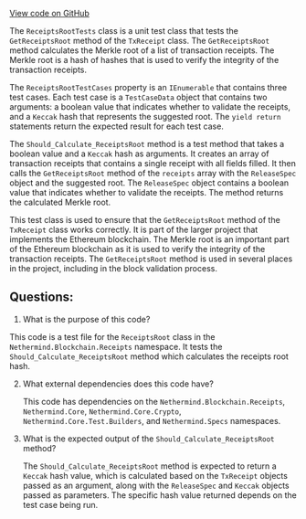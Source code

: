 [View code on GitHub](https://github.com/nethermindeth/nethermind/Nethermind.Blockchain.Test/Receipts/ReceiptsRootTests.cs)

The `ReceiptsRootTests` class is a unit test class that tests the `GetReceiptsRoot` method of the `TxReceipt` class. The `GetReceiptsRoot` method calculates the Merkle root of a list of transaction receipts. The Merkle root is a hash of hashes that is used to verify the integrity of the transaction receipts. 

The `ReceiptsRootTestCases` property is an `IEnumerable` that contains three test cases. Each test case is a `TestCaseData` object that contains two arguments: a boolean value that indicates whether to validate the receipts, and a `Keccak` hash that represents the suggested root. The `yield return` statements return the expected result for each test case.

The `Should_Calculate_ReceiptsRoot` method is a test method that takes a boolean value and a `Keccak` hash as arguments. It creates an array of transaction receipts that contains a single receipt with all fields filled. It then calls the `GetReceiptsRoot` method of the `receipts` array with the `ReleaseSpec` object and the suggested root. The `ReleaseSpec` object contains a boolean value that indicates whether to validate the receipts. The method returns the calculated Merkle root.

This test class is used to ensure that the `GetReceiptsRoot` method of the `TxReceipt` class works correctly. It is part of the larger project that implements the Ethereum blockchain. The Merkle root is an important part of the Ethereum blockchain as it is used to verify the integrity of the transaction receipts. The `GetReceiptsRoot` method is used in several places in the project, including in the block validation process.
## Questions: 
 1. What is the purpose of this code?
   
   This code is a test file for the `ReceiptsRoot` class in the `Nethermind.Blockchain.Receipts` namespace. It tests the `Should_Calculate_ReceiptsRoot` method which calculates the receipts root hash.

2. What external dependencies does this code have?
   
   This code has dependencies on the `Nethermind.Blockchain.Receipts`, `Nethermind.Core`, `Nethermind.Core.Crypto`, `Nethermind.Core.Test.Builders`, and `Nethermind.Specs` namespaces.

3. What is the expected output of the `Should_Calculate_ReceiptsRoot` method?
   
   The `Should_Calculate_ReceiptsRoot` method is expected to return a `Keccak` hash value, which is calculated based on the `TxReceipt` objects passed as an argument, along with the `ReleaseSpec` and `Keccak` objects passed as parameters. The specific hash value returned depends on the test case being run.